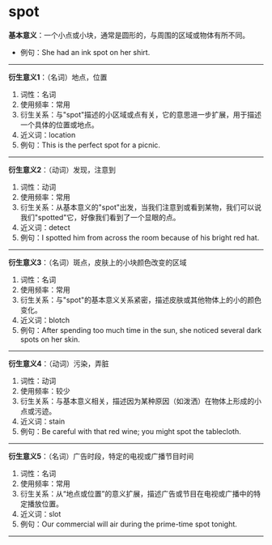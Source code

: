# spot

**基本意义**：一个小点或小块，通常是圆形的，与周围的区域或物体有所不同。
* 例句：She had an ink spot on her shirt.

---

**衍生意义1**：（名词）地点，位置
1. 词性：名词
2. 使用频率：常用
3. 衍生关系：与"spot"描述的小区域或点有关，它的意思进一步扩展，用于描述一个具体的位置或地点。
4. 近义词：location
5. 例句：This is the perfect spot for a picnic.

---

**衍生意义2**：（动词）发现，注意到
1. 词性：动词
2. 使用频率：常用
3. 衍生关系：从基本意义的"spot"出发，当我们注意到或看到某物，我们可以说我们"spotted"它，好像我们看到了一个显眼的点。
4. 近义词：detect
5. 例句：I spotted him from across the room because of his bright red hat.

---

**衍生意义3**：（名词）斑点，皮肤上的小块颜色改变的区域
1. 词性：名词
2. 使用频率：常用
3. 衍生关系：与"spot"的基本意义关系紧密，描述皮肤或其他物体上的小的颜色变化。
4. 近义词：blotch
5. 例句：After spending too much time in the sun, she noticed several dark spots on her skin.

---

**衍生意义4**：（动词）污染，弄脏
1. 词性：动词
2. 使用频率：较少
3. 衍生关系：与基本意义相关，描述因为某种原因（如泼洒）在物体上形成的小点或污迹。
4. 近义词：stain
5. 例句：Be careful with that red wine; you might spot the tablecloth.

---

**衍生意义5**：（名词）广告时段，特定的电视或广播节目时间
1. 词性：名词
2. 使用频率：常用
3. 衍生关系：从“地点或位置”的意义扩展，描述广告或节目在电视或广播中的特定播放位置。
4. 近义词：slot
5. 例句：Our commercial will air during the prime-time spot tonight.

---
